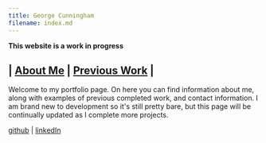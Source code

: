 ```yaml
---
title: George Cunningham
filename: index.md
---
```


**This website is a work in progress**

| [About Me](aboutMe) | [Previous Work](previousWork) |
---

Welcome to my portfolio page. On here you can find information about me, along with examples of previous completed work, and contact information. I am brand new to development so it's still pretty bare, but this page will be continually updated as I complete more projects.

[github](https://github.com/geocunn) | [linkedIn](https://linkedin.com/in/geocunn)
